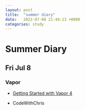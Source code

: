 ```yaml
---
layout: post
title:  "summer diary"
date:   2022-07-08 21:44:13 +0800
categories: study
---
```


# Summer Diary

## Fri Jul 8

### Vapor

* [Getting Started with Vapor 4](https://youtu.be/CD283bLteP0)

* CodeWithChris
